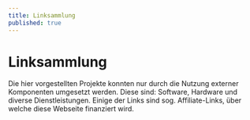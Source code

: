 ```yaml
---
title: Linksammlung
published: true
---
```


# Linksammlung

Die hier vorgestellten Projekte konnten nur durch die Nutzung externer Komponenten umgesetzt werden. Diese sind: Software, Hardware und diverse Dienstleistungen. Einige der Links sind sog. Affiliate-Links, über welche diese Webseite finanziert wird. 